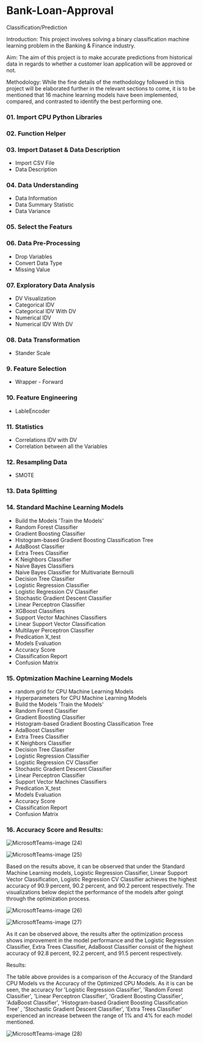 # Bank-Loan-Approval
Classification/Prediction

Introduction: This project involves solving a binary classification machine learning problem in the Banking & Finance industry.

Aim: The aim of this project is to make accurate predictions from historical data in regards to whether a customer loan application will be approved or not.

Methodology: While the fine details of the methodology followed in this project will be elaborated further in the relevant sections to come, it is to be mentioned that 16 machine learning models have been implemented, compared, and contrasted to identify the best performing one.

### 01. Import CPU Python Libraries
### 02. Function Helper
### 03. Import Dataset & Data Description
- Import CSV File
- Data Description
### 04. Data Understanding
- Data Information
- Data Summary Statistic
- Data Variance
### 05. Select the Featurs
### 06. Data Pre-Processing
- Drop Variables
- Convert Data Type
- Missing Value
### 07. Exploratory Data Analysis
- DV Visualization
- Categorical IDV
- Categorical IDV With DV
- Numerical IDV
- Numerical IDV With DV
### 08. Data Transformation
- Stander Scale
### 9. Feature Selection
- Wrapper - Forward
### 10. Feature Engineering
- LableEncoder
### 11. Statistics
- Correlations IDV with DV
- Correlation between all the Variables
### 12. Resampling Data
- SMOTE
### 13. Data Splitting
### 14. Standard Machine Learning Models
- Build the Models 'Train the Models'
- Random Forest Classifier
- Gradient Boosting Classifier
- Histogram-based Gradient Boosting Classification Tree
- AdaBoost Classifier
- Extra Trees Classifier
- K Neighbors Classifier
- Naive Bayes Classifiers
- Naive Bayes Classifier for Multivariate Bernoulli
- Decision Tree Classifier
- Logistic Regression Classifier
- Logistic Regression CV Classifier
- Stochastic Gradient Descent Classifier
- Linear Perceptron Classifier
- XGBoost Classifiers
- Support Vector Machines Classifiers
- Linear Support Vector Classification
- Multilayer Perceptron Classifier
- Predication X_test
- Models Evaluation
- Accuracy Score
- Classification Report
- Confusion Matrix
### 15. Optmization Machine Learning Models
- random grid for CPU Machine Learning Models
- Hyperparameters for CPU Machine Learning Models
- Build the Models 'Train the Models'
- Random Forest Classifier
- Gradient Boosting Classifier
- Histogram-based Gradient Boosting Classification Tree
- AdaBoost Classifier
- Extra Trees Classifier
- K Neighbors Classifier
- Decision Tree Classifier
- Logistic Regression Classifier
- Logistic Regression CV Classifier
- Stochastic Gradient Descent Classifier
- Linear Perceptron Classifier
- Support Vector Machines Classifiers
- Predication X_test
- Models Evaluation
- Accuracy Score
- Classification Report
- Confusion Matrix
### 16. Accuracy Score and Results:

![MicrosoftTeams-image (24)](https://user-images.githubusercontent.com/108016592/175753761-f163ed1c-2ca5-4c55-8107-ba3b25c7c6c9.png)

![MicrosoftTeams-image (25)](https://user-images.githubusercontent.com/108016592/175753808-d44ebe30-cb41-4dab-bcad-0c38d4b36fb7.png)

Based on the results above, it can be observed that under the Standard Machine Learning models, Logistic Regression Classifier, Linear Support Vector Classification, Logistic Regression CV Classifier achieves the highest accuracy of 90.9 percent, 90.2 percent, and 90.2 percent respectively. The visualizations below depict the performance of the models after goingt through the optimization process.

![MicrosoftTeams-image (26)](https://user-images.githubusercontent.com/108016592/175753956-91f5009d-5c9f-4ba7-b689-8f2670095454.png)

![MicrosoftTeams-image (27)](https://user-images.githubusercontent.com/108016592/175753971-4509bde2-0616-4dd6-805b-e210e6162c84.png)

As it can be observed above, the results after the optimization process shows improvement in the model performance and the Logistic Regression Classifier, Extra Trees Classifier, AdaBoost Classifier consist of the highest accuracy of 92.8 percent, 92.2 percent, and 91.5 percent respectively.

Results: 

The table above provides is a comparison of the Accuracy of the Standard CPU Models vs the Accuracy of the Optimized CPU Models. As it is can be seen, the accuracy for 'Logistic Regression Classifier', 'Random Forest Classifier', 'Linear Perceptron Classifier', 'Gradient Boosting Classifier', 'AdaBoost Classifier', 'Histogram-based Gradient Boosting Classification Tree' , 'Stochastic Gradient Descent Classifier', 'Extra Trees Classifier' experienced an increase between the range of 1% and 4% for each model mentioned.

![MicrosoftTeams-image (28)](https://user-images.githubusercontent.com/108016592/175754332-41103058-f5b7-436e-b474-60f307917129.png)

